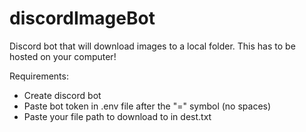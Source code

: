 # discordImageBot
Discord bot that will download images to a local folder.
This has to be hosted on your computer!

Requirements:
- Create discord bot
- Paste bot token in .env file after the "=" symbol (no spaces)
- Paste your file path to download to in dest.txt
